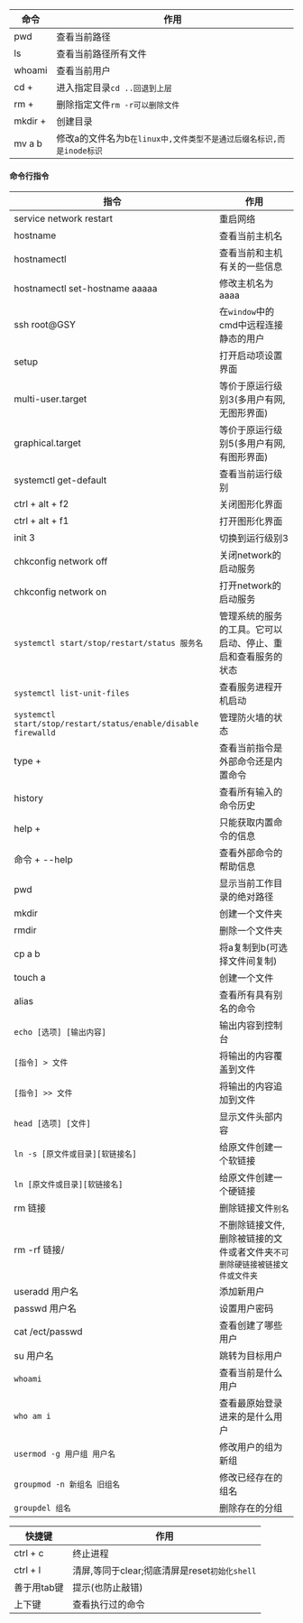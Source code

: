 |命令|作用|
|---|---|
|pwd|查看当前路径|
|ls|查看当前路径所有文件|
|whoami|查看当前用户|
|cd + |进入指定目录`cd ..回退到上层`|
|rm + |删除指定文件`rm -r可以删除文件`|
|mkdir + |创建目录|
|mv a b|修改a的文件名为b`在linux中,文件类型不是通过后缀名标识,而是inode标识`|

#### 命令行指令
|指令|作用|
|---|---|
|service network restart|重启网络|
|hostname|查看当前主机名|
|hostnamectl|查看当前和主机有关的一些信息|
|hostnamectl set-hostname aaaaa|修改主机名为aaaa|
|ssh root@GSY|在`window`中的cmd中远程连接静态的用户|
|setup|打开启动项设置界面|
|multi-user.target|等价于原运行级别3(多用户有网, 无图形界面)|
|graphical.target|等价于原运行级别5(多用户有网, 有图形界面)|
|systemctl get-default|查看当前运行级别|
|ctrl + alt + f2|关闭图形化界面|
|ctrl + alt + f1|打开图形化界面|
|init 3|切换到运行级别3|
|chkconfig network off|关闭network的启动服务|
|chkconfig network on|打开network的启动服务|
|`systemctl start/stop/restart/status 服务名`|管理系统的服务的工具。它可以启动、停止、重启和查看服务的状态|
|`systemctl list-unit-files`|查看服务进程开机启动|
|`systemctl start/stop/restart/status/enable/disable firewalld`|管理防火墙的状态|
|type + |查看当前指令是外部命令还是内置命令|
|history|查看所有输入的命令历史|
|help + |只能获取内置命令的信息|
|命令 + --help|查看外部命令的帮助信息|
|pwd|显示当前工作目录的绝对路径|
|mkdir|创建一个文件夹|
|rmdir|删除一个文件夹|
|cp a b|将a复制到b(可选择文件间复制)|
|touch a|创建一个文件|
|alias|查看所有具有别名的命令|
|`echo [选项] [输出内容]`|输出内容到控制台|
|`[指令] > 文件`|将输出的内容覆盖到文件|
|`[指令] >> 文件`|将输出的内容追加到文件|
|`head [选项] [文件]`|显示文件头部内容|
|`ln -s [原文件或目录][软链接名]`|给原文件创建一个软链接|
|`ln [原文件或目录][软链接名]`|给原文件创建一个硬链接|
|rm 链接|删除链接文件`别名`|
|rm -rf 链接/|不删除链接文件, 删除被链接的文件或者文件夹`不可删除硬链接被链接文件或文件夹`|
|useradd 用户名|添加新用户|
|passwd 用户名|设置用户密码|
|cat /ect/passwd|查看创建了哪些用户|
|su 用户名|跳转为目标用户|
|`whoami`|查看当前是什么用户|
|`who am i`|查看最原始登录进来的是什么用户|
|`usermod -g 用户组 用户名`|修改用户的组为新组|
|`groupmod -n 新组名 旧组名`|修改已经存在的组名|
|`groupdel 组名`|删除存在的分组|

|快捷键|作用|
|---|---|
|ctrl + c|终止进程|
|ctrl + l|清屏,等同于clear;彻底清屏是reset`初始化shell`|
|善于用tab键|提示(也防止敲错)|
|上下键|查看执行过的命令|
